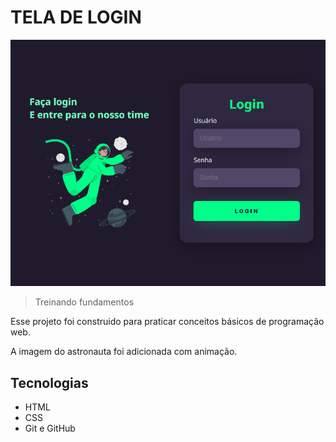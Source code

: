# TELA DE LOGIN

![login](./.github/login.png)

> Treinando fundamentos

Esse projeto foi construido para praticar conceitos básicos de programação web.

A imagem do astronauta foi adicionada com animação.


## Tecnologias

- HTML
- CSS
- Git e GitHub
